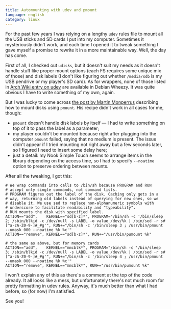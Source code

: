 ```yaml
---
title: Automounting with udev and pmount
language: english
category: linux
---
```


For the past few years I was relying on a lengthy `udev` rules file to mount
all the USB sticks and SD cards I put into my computer. Sometimes it
mysteriously didn't work, and each time I opened it to tweak something I gave
myself a promise to rewrite it in a more maintainable way. Well, the day has
come.

First of all, I checked out `udisks`, but it doesn't suit my needs as
it doesn't handle stuff like proper mount options (each FS requires
some unique mix of those) and disk labels (I don't like figuring out
whether `/media/sdb` is my USB pendrive or my player's SD card). As
for wrappers, none of those listed in [Arch Wiki entry on
udev][udev-arch-wiki] are available in Debian Wheezy. It was quite
obvious I have to write something of my own, again.

But I was lucky to come across [the post by Martin Monperrus][monperrus]
describing how to mount disks using `pmount`. His recipe didn't work in all
cases for me, though:

* `pmount` doesn't handle disk labels by itself — I had to write something on
  top of it to pass the label as a parameter;
* my player couldn't be mounted because right after plugging into the
  computer `pmount` failed, saying that no medium is present. The
  issue didn't appear if I tried mounting not right away but a few
  seconds later, so I figured I need to insert some delay here;
* just a detail: my Nook Simple Touch seems to arrange items in the
  library depending on the access time, so I had to specify
  `--noatime` option to preserve ordering between mounts.

After all the tweaking, I got this:

```
# We wrap commands into calls to /bin/sh because PROGRAM and RUN
# accept only single commands, not command lists.
# PROGRAM figures out the label of the disk. Caching only gets in a
# way, returning old labels instead of querying for new ones, so we
# disable it. We use sed to replace non-alphanumeric symbols with
# underscore to facilitate readability and "typeability".
# RUN mounts the disk with specified label.
ACTION=="add",    KERNEL=="sd[b-z]*", PROGRAM="/bin/sh -c '/bin/sleep 2; /sbin/blkid -c /dev/null -s LABEL -o value /dev/%k | /bin/sed -r s#[^a-zA-Z0-9-]#_#g'", RUN+="/bin/sh -c '/bin/sleep 3 ; /usr/bin/pmount --umask 000 --noatime %k %c'"
ACTION=="remove", KERNEL=="sd[b-z]*", RUN+="/usr/bin/pumount %k"

# the same as above, but for memory cards
ACTION=="add",    KERNEL=="mmcblk*", PROGRAM="/bin/sh -c '/bin/sleep 3; /sbin/blkid -c /dev/null -s LABEL -o value /dev/%k | /bin/sed -r s#[^a-zA-Z0-9-]#_#g'", RUN+="/bin/sh -c '/bin/sleep 4 ; /usr/bin/pmount --umask 000 --noatime %k %c'"
ACTION=="remove", KERNEL=="mmcblk*", RUN+="/usr/bin/pumount %k"
```

I won't explain any of this as there's a comment at the top of the
code already. It all looks like a mess, but unfortunately there's not
much room for pretty formatting in udev rules. Anyway, it's much
better than what I had before, so (for now) I'm satisfied.

See you!

[udev-arch-wiki]: https://wiki.archlinux.org/index.php/Udev "udev -
Archwiki"
[monperrus]:
http://www.monperrus.net/martin/automounting+usb+flash+drives+on+linux+with+udev+and+pmount
"automounting usb flash drives on linux with udev and pmount (by Martin
Monperrus)"
[man-1-udisks]: http://linux.die.net/man/1/udisks "udisks(1)"
